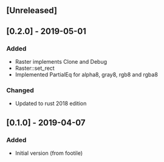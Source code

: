 ## [Unreleased]

## [0.2.0] - 2019-05-01
### Added
* Raster implements Clone and Debug
* Raster::set_rect
* Implemented PartialEq for alpha8, gray8, rgb8 and rgba8
### Changed
* Updated to rust 2018 edition

## [0.1.0] - 2019-04-07
### Added
* Initial version (from footile)
